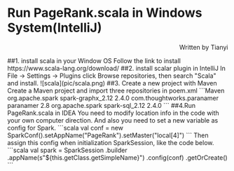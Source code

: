 # Run PageRank.scala in Windows System(IntelliJ)
<p align="right">Written by Tianyi</p>
##1. install scala in your Window OS
Follow the link to install https://www.scala-lang.org/download/
##2. install scalar plugin in IntelliJ
In File -> Settings -> Plugins click Browse repositories, then search "Scala" and install.
![scala](pic/scala.png)
##3. Create a new project with Maven
Create a Maven project and import three repositories in poem.xml
```Maven
<dependency>
    <groupId>org.apache.spark</groupId>
    <artifactId>spark-graphx_2.12</artifactId>
    <version>2.4.0</version>
</dependency>
<dependency>
    <groupId>com.thoughtworks.paranamer</groupId>
    <artifactId>paranamer</artifactId>
    <version>2.8</version>
</dependency>
<!-- https://mvnrepository.com/artifact/org.apache.spark/spark-sql -->
<dependency>
    <groupId>org.apache.spark</groupId>
    <artifactId>spark-sql_2.12</artifactId>
    <version>2.4.0</version>
</dependency>
```
##4.Run PageRank.scala in IDEA
You need to modify location info in the code with your own computer direction. And also you need to set a new variable as config for Spark.
```scala
val conf = new SparkConf().setAppName("PageRank").setMaster("local[4]")
```
Then assign this config when initialization SparkSession, like the code below.
```scala
val spark = SparkSession
  .builder
  .appName(s"${this.getClass.getSimpleName}")
  .config(conf)
  .getOrCreate()
```
